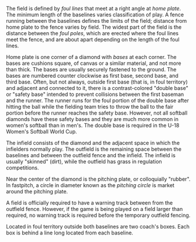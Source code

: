 The field is defined by *foul lines* that meet at a right angle at *home
plate*. The minimum length of the baselines varies classification of
play. A fence running between the baselines defines the limits of the field; 
distance from home plate to the fence varies by field. The widest part of the 
field is the distance between the *foul poles*, which are erected where the foul lines meet
the fence, and are about apart depending on the length of the foul lines.

Home plate is one corner of a diamond with *bases* at each corner. The
bases are cushions square, of canvas or a similar material, and not more
than thick. The bases are usually securely fastened to the ground. The
bases are numbered counter clockwise as first base, second base, and
third base. Often, but not always, outside first base (that is, in foul
territory) and adjacent and connected to it, there is a contrast-colored
"double base" or "safety base" intended to prevent collisions between
the first baseman and the runner. The runner runs for the foul portion
of the double base after hitting the ball while the fielding team tries
to throw the ball to the fair portion before the runner reaches the
safety base. However, not all softball diamonds have these safety bases
and they are much more common in women's softball than in men's. The
double base is required in the U-18 Women's Softball World
Cup.

The infield consists of the diamond and the adjacent space in which the
infielders normally play. The outfield is the remaining
space between the baselines and between the outfield fence and the
infield. The infield is usually "skinned" (dirt), while the outfield has
grass in regulation competitions.

Near the center of the diamond is the pitching plate, or colloquially
"rubber". In fastpitch, a circle in diameter known as the *pitching
circle* is market around the pitching plate.

A field is officially required to have a warning track between from the
outfield fence. However, if the game is being played on a field larger
than required, no warning track is required before the temporary
outfield fencing.

Located in foul territory outside both baselines are two coach's boxes.
Each box is behind a line long located from each baseline.